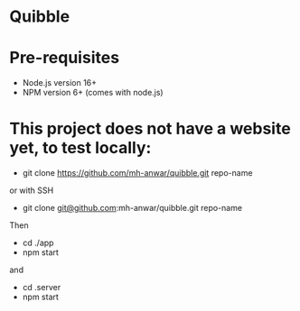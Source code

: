 # Quibble

# Pre-requisites

- Node.js version 16+
- NPM version 6+ (comes with node.js)

# This project does not have a website yet, to test locally:

- git clone https://github.com/mh-anwar/quibble.git repo-name

or with SSH

- git clone git@github.com:mh-anwar/quibble.git repo-name

Then

- cd ./app
- npm start

and

- cd .server
- npm start
